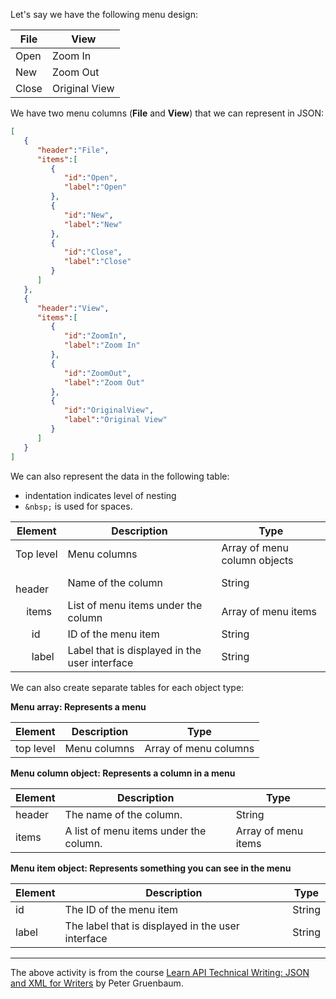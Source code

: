 Let's say we have the following menu design:

| File | View |
| -- | -- |
| Open | Zoom In |
| New | Zoom Out |
| Close | Original View |

We have two menu columns (**File** and **View**) that we can represent in JSON:

```json
[
   {
      "header":"File",
      "items":[
         {
            "id":"Open",
            "label":"Open"
         },
         {
            "id":"New",
            "label":"New"
         },
         {
            "id":"Close",
            "label":"Close"
         }
      ]
   },
   {
      "header":"View",
      "items":[
         {
            "id":"ZoomIn",
            "label":"Zoom In"
         },
         {
            "id":"ZoomOut",
            "label":"Zoom Out"
         },
         {
            "id":"OriginalView",
            "label":"Original View"
         }
      ]
   }
]
```


We can also represent the data in the following table:
- indentation indicates level of nesting
- `&nbsp;` is used for spaces.


| Element | Description | Type |
| -- | -- | -- |
| Top level | Menu columns | Array of menu column objects |
| &nbsp; &nbsp; header | Name of the column | String |
| &nbsp; &nbsp; items | List of menu items under the column | Array of menu items |
| &nbsp; &nbsp; &nbsp; id | ID of the menu item | String |
| &nbsp; &nbsp; &nbsp; label | Label that is displayed in the user interface | String |

We can also create separate tables for each object type:

**Menu array: Represents a menu**

| Element | Description | Type |
| -- | -- | -- |
| top level | Menu columns | Array of menu columns |

**Menu column object: Represents a column in a menu**

| Element | Description | Type |
| -- | -- | -- |
| header | The name of the column. | String |
| items | A list of menu items under the column. | Array of menu items |

**Menu item object: Represents something you can see in the menu**

| Element | Description | Type |
| -- | -- | -- |
| id | The ID of the menu item | String |
| label | The label that is displayed in the user interface | String

***

The above activity is from the course [Learn API Technical Writing: JSON and XML for Writers](https://www.udemy.com/course/api-documentation-1-json-and-xml/) by Peter Gruenbaum.
